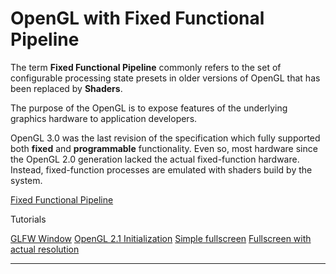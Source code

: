 # OpenGL with Fixed Functional Pipeline

The term **Fixed Functional Pipeline** commonly refers to the set of configurable processing state presets in older versions of OpenGL that has been replaced by **Shaders**.

The purpose of the OpenGL is to expose features of the underlying graphics hardware to application developers.

OpenGL 3.0 was the last revision of the specification which fully supported both **fixed** and **programmable** functionality. Even so, most hardware since the OpenGL 2.0 generation lacked the actual fixed-function hardware. Instead, fixed-function processes are emulated with shaders build by the system.

[Fixed Functional Pipeline](https://www.khronos.org/opengl/wiki/Fixed_Function_Pipeline)

Tutorials

[GLFW Window](001_ogl2_glfw_window/README.md)
[OpenGL 2.1 Initialization](002_ogl2_opengl_initialization/README.md)
[Simple fullscreen](003_ogl2_simple_fullscreen/README.md)
[Fullscreen with actual resolution](004_ogl2_actual_fullscreen/README.md)

---
